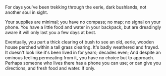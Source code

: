 For days you've been trekking through the eerie, dark bushlands, not another soul in sight.

Your supplies are minimal; you have no compass; no map; no signal on your phone. You have a little food and water in your backpack, but are dreadingly aware it will only last you a few days at best.

Eventually, you part a thick clearing of bush to see an old, eerie, wooden house perched within a tall grass clearing. It's badly weathered and frayed. It doesn't look like it's been lived in for years; decades even; And despite an ominous feeling permeating from it, you have no choice but to approach. Perhaps someone who lives there has a phone you can use; or can give you directions, and fresh food and water. If only.
